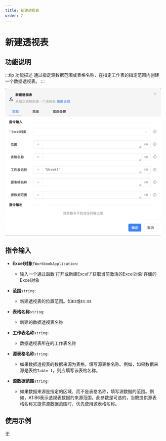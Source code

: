 ```yaml
---
title: 新建透视表
order: 7
---
```


# 新建透视表

## 功能说明

:::tip 功能描述
通过指定源数据范围或表格名称，在指定工作表的指定范围内创建一个数据透视表。
:::

![新建透视表](../../../../assets/新建透视表_command.png)

## 指令输入

- **Excel对象**`TWorkbookApplication`: 
    - 输入一个通过函数'打开或新建Excel'/'获取当前激活的Excel对象'存储的Excel对象

- **范围**`string`: 
    - 新建透视表的位置范围。如`E3`或`E3:G5`

- **表格名称**`string`: 
    - 新建的数据透视表名称

- **工作表名称**`string`: 
    - 数据透视表所在的工作表名称

- **源表格名称**`string`: 
    - 如果数据透视表的数据来源为表格，填写源表格名称。例如，如果数据来源是表格`Table 1`，则应填写该表格名称。

- **源数据范围**`string`: 
    - 如果数据来源是指定的区域，而不是表格名称，填写源数据的范围。例如，A1:B6表示透视表数据的来源范围。此参数是可选的，当既提供源表格名称又提供源数据范围时，优先使用源表格名称。

## 使用示例
无


